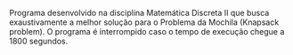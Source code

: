 Programa desenvolvido na disciplina Matemática Discreta II que busca exaustivamente a melhor solução para o Problema da Mochila (Knapsack problem). O programa é interrompido caso o tempo de execução chegue a 1800 segundos.